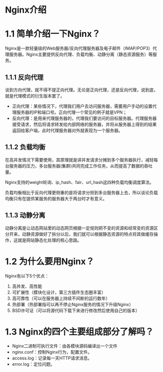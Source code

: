 # Nginx介绍


# 1.1 简单介绍一下Nginx？
Nginx是一款轻量级的Web服务器/反向代理服务器及电子邮件（IMAP/POP3）代理服务器。Nginx主要提供反向代理、负载均衡、动静分离（静态资源服务）等服务。
## 1.1.1 反向代理
谈到方向代理，就不得不提正向代理。无论是正向代理，还是反向代理，说到底，就是代理模式的衍生版本罢了。
- 正向代理：某些情况下，代理我们用户去访问服务器，需要用户手动的设置代理服务器的IP和端口号。正向代理一个常见的例子就是VPN；
- 反向代理：是用来代理服务器的，代理我们要访问的目标服务器。代理服务器接受请求，然后将请求转发给内部网络的服务器，并将从服务器上得到的结果返回给客户端，此时代理服务器对外就表现为一个服务器。
## 1.1.2 负载均衡
在高并发情况下需要使用，其原理就是讲并发请求分摊到多个服务器执行，减轻每台服务器的压力，多台服务器(集群)共同完成工作任务，从而提高了数据的吞吐量。

Nginx支持的weight轮询、ip_hash、fair、url_hash这四种负载均衡调度算法。

负载均衡相比于反向代理更侧重的是将请求分担到多台服务器上去，所以谈论负载均衡只有在提供某服务的服务器大于两台时才有意义。
## 1.1.3 动静分离
动静分离是让动态网站里的动态网页根据一定规则把不变的资源和经常变的资源区分开来，动静资源做好了拆分以后，我们就可以根据静态资源的特点将其做缓存操作，这就是网站静态化处理的核心思路。
# 1.2 为什么要用Nginx？
Nginx有以下5个优点：
1.  高并发、高性能
2.  可扩展性（模块化设计，第三方插件生态圈丰富）
3.  高可靠性（可以在服务器上持续不间断的运行数年）
4.  热部署（热部署指可以再不停止Nginx服务的情况下升级Nginx）
5.  BSD许可证（可以将源代码下载下来进行修改然后使用自己的版本）
# 1.3 Nginx的四个主要组成部分了解吗？
- Nginx二进制可执行文件：由各模块源码编译出一个文件
- nginx.conf：控制Nginx行为，配置文件。
- access.log：记录每一天HTTP请求消息。
- error.log：定位问题。
